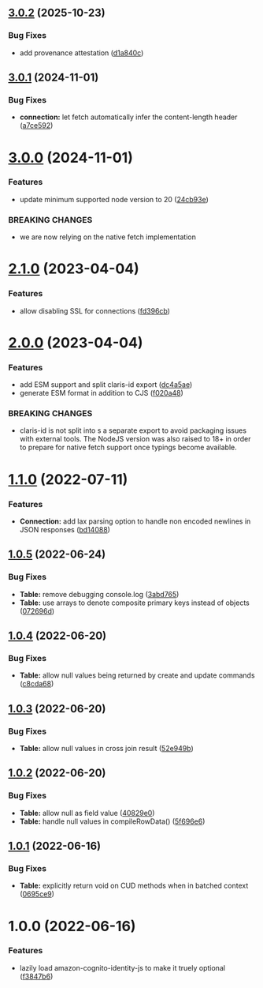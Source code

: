 ## [3.0.2](https://github.com/soliantconsulting/fm-odata-client/compare/v3.0.1...v3.0.2) (2025-10-23)


### Bug Fixes

* add provenance attestation ([d1a840c](https://github.com/soliantconsulting/fm-odata-client/commit/d1a840c826edae7aa74891879b48bf8832343882))

## [3.0.1](https://github.com/soliantconsulting/fm-odata-client/compare/v3.0.0...v3.0.1) (2024-11-01)


### Bug Fixes

* **connection:** let fetch automatically infer the content-length header ([a7ce592](https://github.com/soliantconsulting/fm-odata-client/commit/a7ce59202fa0c7095f8c752673524d48bb25fad5))

# [3.0.0](https://github.com/soliantconsulting/fm-odata-client/compare/v2.1.0...v3.0.0) (2024-11-01)


### Features

* update minimum supported node version to 20 ([24cb93e](https://github.com/soliantconsulting/fm-odata-client/commit/24cb93e35ae85cc92d39766ef036c80528e2acb9))


### BREAKING CHANGES

* we are now relying on the native fetch implementation

# [2.1.0](https://github.com/soliantconsulting/fm-odata-client/compare/v2.0.0...v2.1.0) (2023-04-04)


### Features

* allow disabling SSL for connections ([fd396cb](https://github.com/soliantconsulting/fm-odata-client/commit/fd396cbeb6515ea3a8897b4d2d321bf59dae5c9a))

# [2.0.0](https://github.com/soliantconsulting/fm-odata-client/compare/v1.1.0...v2.0.0) (2023-04-04)


### Features

* add ESM support and split claris-id export ([dc4a5ae](https://github.com/soliantconsulting/fm-odata-client/commit/dc4a5aeaebbc09e55cccadfd2f5f9bfa42963000))
* generate ESM format in addition to CJS ([f020a48](https://github.com/soliantconsulting/fm-odata-client/commit/f020a48561ffd4312fc3ba782cf9d3a3db3385ce))


### BREAKING CHANGES

* claris-id is not split into s a separate export to avoid
packaging issues with external tools. The NodeJS version was also raised to 18+
in order to prepare for native fetch support once typings become available.

# [1.1.0](https://github.com/soliantconsulting/fm-odata-client/compare/v1.0.5...v1.1.0) (2022-07-11)


### Features

* **Connection:** add lax parsing option to handle non encoded newlines in JSON responses ([bd14088](https://github.com/soliantconsulting/fm-odata-client/commit/bd14088ddf2ae3259938f2e411be2a18277d19a4))

## [1.0.5](https://github.com/soliantconsulting/fm-odata-client/compare/v1.0.4...v1.0.5) (2022-06-24)


### Bug Fixes

* **Table:** remove debugging console.log ([3abd765](https://github.com/soliantconsulting/fm-odata-client/commit/3abd765d53d1b59d3ad292e6d3df457050b7e358))
* **Table:** use arrays to denote composite primary keys instead of objects ([072696d](https://github.com/soliantconsulting/fm-odata-client/commit/072696d34bdedd420e22967e34efb2dbe0a64467))

## [1.0.4](https://github.com/soliantconsulting/fm-odata-client/compare/v1.0.3...v1.0.4) (2022-06-20)


### Bug Fixes

* **Table:** allow null values being returned by create and update commands ([c8cda68](https://github.com/soliantconsulting/fm-odata-client/commit/c8cda68cbac883f0fd75422e7563bdc1cdcde9eb))

## [1.0.3](https://github.com/soliantconsulting/fm-odata-client/compare/v1.0.2...v1.0.3) (2022-06-20)


### Bug Fixes

* **Table:** allow null values in cross join result ([52e949b](https://github.com/soliantconsulting/fm-odata-client/commit/52e949b5dc55aeec189918204420280bc3232817))

## [1.0.2](https://github.com/soliantconsulting/fm-odata-client/compare/v1.0.1...v1.0.2) (2022-06-20)


### Bug Fixes

* **Table:** allow null as field value ([40829e0](https://github.com/soliantconsulting/fm-odata-client/commit/40829e0f44f8bfd3300c73d0629afc0bc182ca7a))
* **Table:** handle null values in compileRowData() ([5f696e6](https://github.com/soliantconsulting/fm-odata-client/commit/5f696e6254c12215be9fed7bdbbf163c352d1bcd))

## [1.0.1](https://github.com/soliantconsulting/fm-odata-client/compare/v1.0.0...v1.0.1) (2022-06-16)


### Bug Fixes

* **Table:** explicitly return void on CUD methods when in batched context ([0695ce9](https://github.com/soliantconsulting/fm-odata-client/commit/0695ce9acf326313b8ae12717f531e231c6d9222))

# 1.0.0 (2022-06-16)


### Features

* lazily load amazon-cognito-identity-js to make it truely optional ([f3847b6](https://github.com/soliantconsulting/fm-odata-client/commit/f3847b6c909d57369609ed49127dd1155281dfcd))
